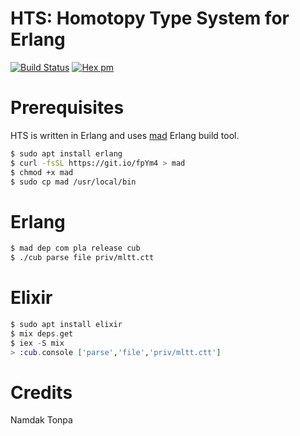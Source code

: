 # HTS: Homotopy Type System for Erlang

[![Build Status](https://travis-ci.com/groupoid/hts.svg?branch=master)](https://travis-ci.com/groupoid/hts)
[![Hex pm](http://img.shields.io/hexpm/v/hts.svg?style=flat)](https://hex.pm/packages/hts)


# Prerequisites

HTS is written in Erlang and uses <a href="https://mad.n2o.dev">mad</a> Erlang build tool.

```sh
$ sudo apt install erlang
$ curl -fsSL https://git.io/fpYm4 > mad
$ chmod +x mad
$ sudo cp mad /usr/local/bin
```

# Erlang

```sh
$ mad dep com pla release cub
$ ./cub parse file priv/mltt.ctt
```

# Elixir

```elixir
$ sudo apt install elixir
$ mix deps.get
$ iex -S mix
> :cub.console ['parse','file','priv/mltt.ctt']
```

# Credits

Namdak Tonpa
